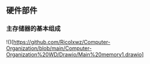 ## 硬件部件

### 主存储器的基本组成

!()[https://github.com/Ricolxwz/Computer-Organization/blob/main/Computer-Organization%20WD/Drawio/Main%20memory1.drawio]